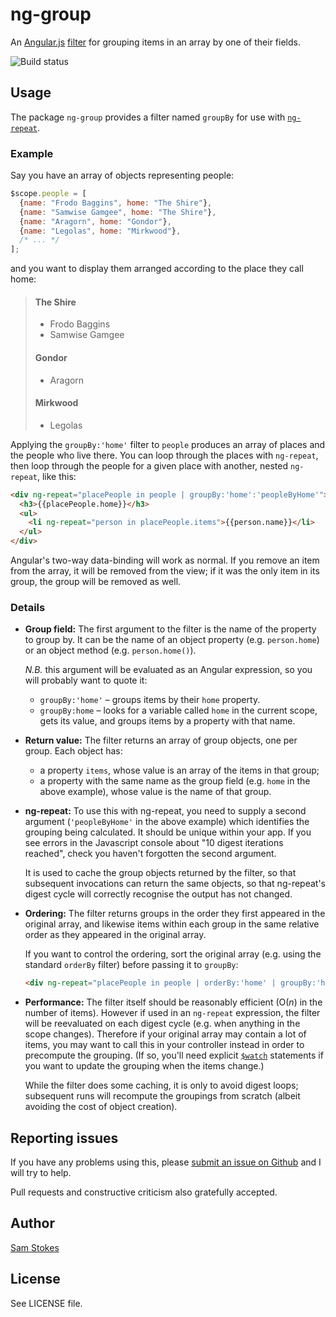 ng-group
========

An [Angular.js](https://angularjs.org)
[filter](https://docs.angularjs.org/guide/filter)
for grouping items in an array by one of their fields.

![Build status](https://www.codeship.io/projects/79314900-ab58-0131-5a52-6eb7d655a820/status)


Usage
-----

The package `ng-group` provides a filter named `groupBy` for use with
[`ng-repeat`](https://docs.angularjs.org/api/ng/directive/ngRepeat).

### Example

Say you have an array of objects representing people:

```javascript
$scope.people = [
  {name: "Frodo Baggins", home: "The Shire"},
  {name: "Samwise Gamgee", home: "The Shire"},
  {name: "Aragorn", home: "Gondor"},
  {name: "Legolas", home: "Mirkwood"},
  /* ... */
];
```

and you want to display them arranged according to the place they call home:

> #### The Shire
> * Frodo Baggins
> * Samwise Gamgee
>
> #### Gondor
> * Aragorn
>
> #### Mirkwood
> * Legolas

Applying the `groupBy:'home'` filter to `people` produces an array of places
and the people who live there.  You can loop through the places with
`ng-repeat`, then loop through the people for a given place with another,
nested `ng-repeat`, like this:

```html
<div ng-repeat="placePeople in people | groupBy:'home':'peopleByHome'">
  <h3>{{placePeople.home}}</h3>
  <ul>
    <li ng-repeat="person in placePeople.items">{{person.name}}</li>
  </ul>
</div>
```

Angular's two-way data-binding will work as normal.  If you remove an item from
the array, it will be removed from the view; if it was the only item in its
group, the group will be removed as well.

### Details

 * **Group field:** The first argument to the filter is the name of the
   property to group by.  It can be the name of an object property (e.g.
   `person.home`) or an object method (e.g. `person.home()`).

    *N.B.* this argument will be evaluated as an Angular expression, so you
    will probably want to quote it:
     * `groupBy:'home'` &ndash; groups items by their `home` property.
     * `groupBy:home` &ndash; looks for a variable called `home` in the current
       scope, gets its value, and groups items by a property with that name.

 * **Return value:** The filter returns an array of group objects, one per
   group.  Each object has:
     * a property `items`, whose value is an array of the items in that group;
     * a property with the same name as the group field (e.g. `home` in the
       above example), whose value is the name of that group.

 * **ng-repeat:** To use this with ng-repeat, you need to supply a second
   argument (`'peopleByHome'` in the above example) which identifies the
   grouping being calculated.  It should be unique within your app.  If you see
   errors in the Javascript console about "10 digest iterations reached", check
   you haven't forgotten the second argument.

    It is used to cache the group objects returned by the filter, so that
    subsequent invocations can return the same objects, so that ng-repeat's
    digest cycle will correctly recognise the output has not changed.

 * **Ordering:** The filter returns groups in the order they first appeared in
   the original array, and likewise items within each group in the same
   relative order as they appeared in the original array.

    If you want to control the ordering, sort the original array (e.g. using
    the standard `orderBy` filter) before passing it to `groupBy`:

    ```html
    <div ng-repeat="placePeople in people | orderBy:'home' | groupBy:'home':'peopleByHome'">
    ```

 * **Performance:** The filter itself should be reasonably efficient (O(*n*) in
   the number of items).  However if used in an `ng-repeat` expression, the
   filter will be reevaluated on each digest cycle (e.g. when anything in the
   scope changes).  Therefore if your original array may contain a lot of
   items, you may want to call this in your controller instead in order to
   precompute the grouping.  (If so, you'll need explicit
   [`$watch`](https://docs.angularjs.org/api/ng/type/$rootScope.Scope#$watch)
   statements if you want to update the grouping when the items change.)

    While the filter does some caching, it is only to avoid digest loops;
    subsequent runs will recompute the groupings from scratch (albeit avoiding
    the cost of object creation).


Reporting issues
----------------

If you have any problems using this, please
[submit an issue on Github](https://github.com/samstokes/ng-group/issues/new)
and I will try to help.

Pull requests and constructive criticism also gratefully accepted.


Author
------

[Sam Stokes](https://github.com/samstokes)


License
-------

See LICENSE file.
